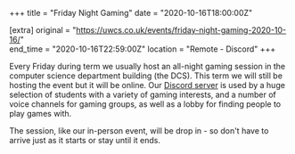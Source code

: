 +++
title = "Friday Night Gaming"
date = "2020-10-16T18:00:00Z"

[extra]
original = "https://uwcs.co.uk/events/friday-night-gaming-2020-10-16/"    
end_time = "2020-10-16T22:59:00Z"
location = "Remote - Discord"
+++

Every Friday during term we usually host an all-night gaming session in the computer science department building (the DCS). This term we will still be hosting the event but it will be online. Our [Discord server](http://discord.uwcs.co.uk/) is used by a huge selection of students with a variety of gaming interests, and a number of voice channels for gaming groups, as well as a lobby for finding people to play games with.  

The session, like our in-person event, will be drop in - so don't have to arrive just as it starts or stay until it ends.

